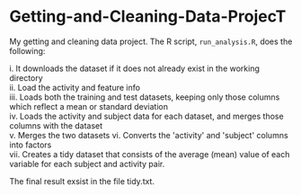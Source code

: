 # Getting-and-Cleaning-Data-ProjecT

My getting and cleaning data project. 
The R script, `run_analysis.R`, does the following:


i. It downloads the dataset if it does not already exist in the working directory                         
ii. Load the activity and feature info                                                                
iii. Loads both the training and test datasets, keeping only those columns which reflect a mean or standard deviation     
iv. Loads the activity and subject data for each dataset, and merges those columns with the dataset           
v. Merges the two datasets
vi. Converts the 'activity' and 'subject' columns into factors                          
vii. Creates a tidy dataset that consists of the average (mean) value of each variable for each subject and activity pair.

The final result exsist in the file tidy.txt. 

